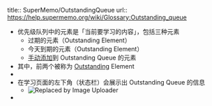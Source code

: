 title:: SuperMemo/OutstandingQueue
url:: https://help.supermemo.org/wiki/Glossary:Outstanding_queue

- 优先级队列中的元素是「当前要学习的内容」，包括三种元素
	- 过期的元素（Outstanding Element）
	- 今天到期的元素（Outstanding Element）
	- [手动添加](https://help.supermemo.org/wiki/Subset_operations#add_to_outstanding)到 Outstanding Queue 的元素
- 其中，前两个被称为 [Outstanding]([[SuperMemo/Outstanding]]) Element
-
- 在学习页面的左下角（状态栏）会展示出 Outstanding Queue 的信息
	- ![Replaced by Image Uploader](https://vip2.loli.io/2022/08/08/bziuMBgwUsOaTYv.png)
-